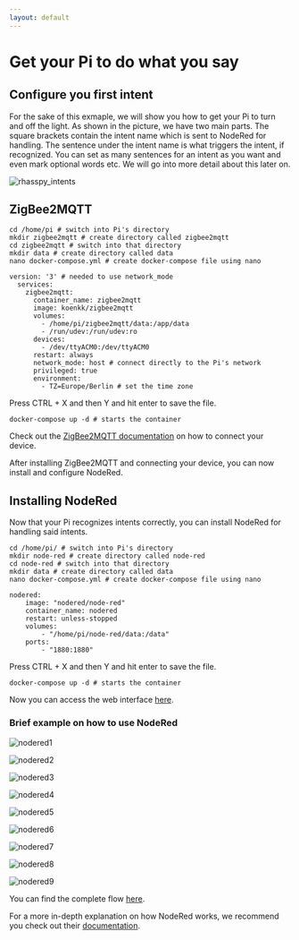 ```yaml
---
layout: default
---
```


# Get your Pi to do what you say

## Configure you first intent

For the sake of this exmaple, we will show you how to get your Pi to turn and off the light. As shown in the picture, we have two main parts. The square brackets contain the intent name which is sent to NodeRed for handling. The sentence under the intent name is what triggers the intent, if recognized. You can set as many sentences for an intent as you want and even mark optional words etc. We will go into more detail about this later on.

![rhasspy_intents](../assets/rhasspy_intents.png)

## ZigBee2MQTT

```shell
cd /home/pi # switch into Pi's directory
mkdir zigbee2mqtt # create directory called zigbee2mqtt
cd zigbee2mqtt # switch into that directory
mkdir data # create directory called data
nano docker-compose.yml # create docker-compose file using nano
```

```shell
version: '3' # needed to use network_mode
  services:
    zigbee2mqtt:
      container_name: zigbee2mqtt
      image: koenkk/zigbee2mqtt
      volumes:
        - /home/pi/zigbee2mqtt/data:/app/data
        - /run/udev:/run/udev:ro
      devices:
        - /dev/ttyACM0:/dev/ttyACM0
      restart: always
      network_mode: host # connect directly to the Pi's network
      privileged: true
      environment:
        - TZ=Europe/Berlin # set the time zone
```

Press CTRL + X and then Y and hit enter to save the file.

```shell
docker-compose up -d # starts the container
```

Check out the [ZigBee2MQTT documentation](https://www.zigbee2mqtt.io/information/supported_devices.html) on how to connect your device.

After installing ZigBee2MQTT and connecting your device, you can now install and configure NodeRed.

## Installing NodeRed

Now that your Pi recognizes intents correctly, you can install NodeRed for handling said intents.

```shell
cd /home/pi/ # switch into Pi's directory
mkdir node-red # create directory called node-red
cd node-red # switch into that directory
mkdir data # create directory called data
nano docker-compose.yml # create docker-compose file using nano
```

```shell
nodered:
    image: "nodered/node-red"
    container_name: nodered
    restart: unless-stopped
    volumes:
        - "/home/pi/node-red/data:/data"
    ports:
        - "1880:1880"
```

Press CTRL + X and then Y and hit enter to save the file.

```shell
docker-compose up -d # starts the container
```

Now you can access the web interface [here](http://raspberrypi:1880).

### Brief example on how to use NodeRed

![nodered1](../assets/nodered1.png)

![nodered2](../assets/nodered2.png)

![nodered3](../assets/nodered3.png)

![nodered4](../assets/nodered4.png)

![nodered5](../assets/nodered5.png)

![nodered6](../assets/nodered6.png)

![nodered7](../assets/nodered7.png)

![nodered8](../assets/nodered8.png)

![nodered9](../assets/nodered9.png)

You can find the complete flow [here](./noderedflow.md).

For a more in-depth explanation on how NodeRed works, we recommend you check out their [documentation](https://nodered.org/docs/user-guide/).
